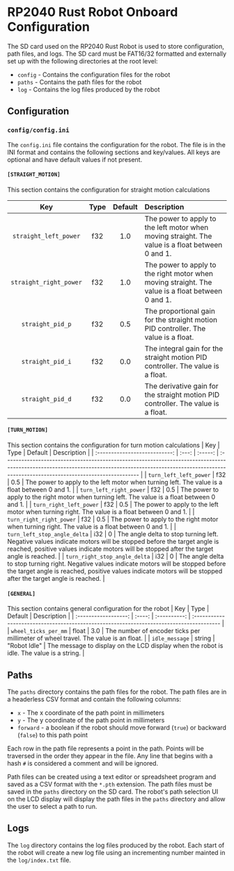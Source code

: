 # RP2040 Rust Robot Onboard Configuration
The SD card used on the RP2040 Rust Robot is used to store configuration, path files, and logs. The SD card must be FAT16/32 formatted and externally set up with the following directories at the root level:
* `config` - Contains the configuration files for the robot
* `paths` - Contains the path files for the robot
* `log` - Contains the log files produced by the robot


## Configuration

### `config/config.ini`
The `config.ini` file contains the configuration for the robot. The file is in the INI format and contains the following sections and key/values. All keys are optional and have default values if not present.

#### `[STRAIGHT_MOTION]`
This section contains the configuration for straight motion calculations

|          Key           | Type  | Default | Description                                                                                       |
| :--------------------: | :---: | :-----: | :------------------------------------------------------------------------------------------------ |
| `straight_left_power`  |  f32  |   1.0   | The power to apply to the left motor when moving straight. The value is a float between 0 and 1.  |
| `straight_right_power` |  f32  |   1.0   | The power to apply to the right motor when moving straight. The value is a float between 0 and 1. |
|    `straight_pid_p`    |  f32  |   0.5   | The proportional gain for the straight motion PID controller. The value is a float.               |
|    `straight_pid_i`    |  f32  |   0.0   | The integral gain for the straight motion PID controller. The value is a float.                   |
|    `straight_pid_d`    |  f32  |   0.0   | The derivative gain for the straight motion PID controller. The value is a float.                 |

#### `[TURN_MOTION]`
This section contains the configuration for turn motion calculations
|              Key              | Type  | Default | Description                                                                                                                                                                                                   |
| :---------------------------: | :---: | :-----: | :------------------------------------------------------------------------------------------------------------------------------------------------------------------------------------------------------------ |
|    `turn_left_left_power`     |  f32  |   0.5   | The power to apply to the left motor when turning left. The value is a float between 0 and 1.                                                                                                                 |
|    `turn_left_right_power`    |  f32  |   0.5   | The power to apply to the right motor when turning left. The value is a float between 0 and 1.                                                                                                                |
|    `turn_right_left_power`    |  f32  |   0.5   | The power to apply to the left motor when turning right. The value is a float between 0 and 1.                                                                                                                |
|   `turn_right_right_power`    |  f32  |   0.5   | The power to apply to the right motor when turning right. The value is a float between 0 and 1.                                                                                                               |
| `turn_left_stop_angle_delta`  |  i32  |    0    | The angle delta to stop turning left. Negative values indicate motors will be stopped before the target angle is reached, positive values indicate motors will be stopped after the target angle is reached.  |
| `turn_right_stop_angle_delta` |  i32  |    0    | The angle delta to stop turning right. Negative values indicate motors will be stopped before the target angle is reached, positive values indicate motors will be stopped after the target angle is reached. |

#### `[GENERAL]`
This section contains general configuration for the robot
|         Key          |  Type  |   Default    | Description                                                                              |
| :------------------: | :----: | :----------: | :--------------------------------------------------------------------------------------- |
| `wheel_ticks_per_mm` | float  |     3.0      | The number of encoder ticks per millimeter of wheel travel. The value is an float.       |
|    `idle_message`    | string | "Robot Idle" | The message to display on the LCD display when the robot is idle. The value is a string. |

## Paths
The `paths` directory contains the path files for the robot. The path files are in a headerless CSV format and contain the following columns:
* `x` - The x coordinate of the path point in millimeters
* `y` - The y coordinate of the path point in millimeters
* `forward` - a boolean if the robot should move forward (`true`) or backward (`false`) to this path point

Each row in the path file represents a point in the path. Points will be traversed in the order they appear in the file. Any line that begins with a hash `#` is considered a comment and will be ignored.

Path files can be created using a text editor or spreadsheet program and saved as a CSV format with the `*.pth` extension. The path files must be saved in the `paths` directory on the SD card. The robot's path selection UI on the LCD display will display the path files in the `paths` directory and allow the user to select a path to run.

## Logs
The `log` directory contains the log files produced by the robot. Each start of the robot will create a new log file using an incrementing number mainted in the `log/index.txt` file.
